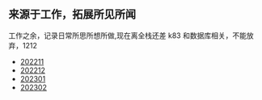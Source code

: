 ## 来源于工作，拓展所见所闻

工作之余，记录日常所思所想所做,现在离全栈还差 k83 和数据库相关，不能放弃，1212

- [202211](./202211.md)
- [202212](./202212.md)
- [202301](./202301.md)
- [202302](./202302.md)
